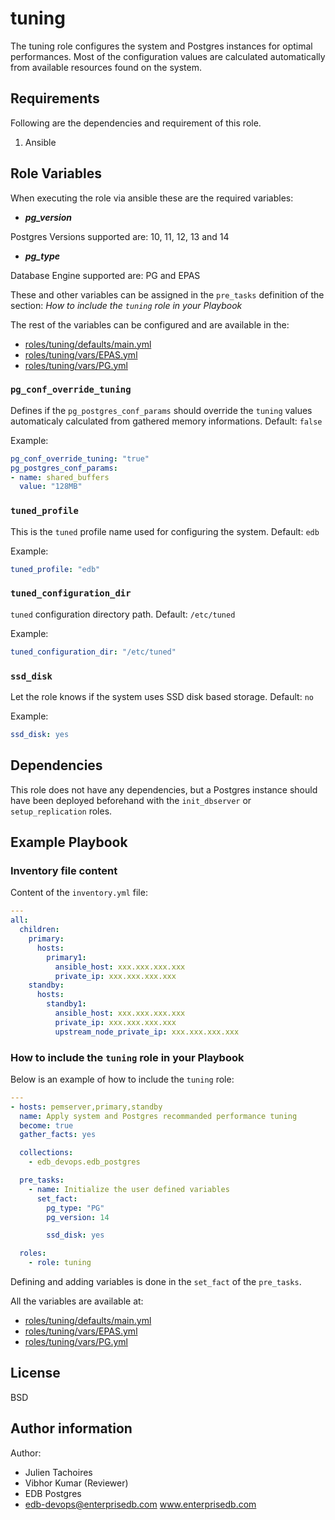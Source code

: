 # tuning

The tuning role configures the system and Postgres instances for optimal
performances. Most of the configuration values are calculated automatically
from available resources found on the system.

## Requirements

Following are the dependencies and requirement of this role.
  1. Ansible

## Role Variables

When executing the role via ansible these are the required variables:

  * ***pg_version***

  Postgres Versions supported are: 10, 11, 12, 13 and 14

  * ***pg_type***

  Database Engine supported are: PG and EPAS

These and other variables can be assigned in the `pre_tasks` definition of the
section: *How to include the `tuning` role in your Playbook*

The rest of the variables can be configured and are available in the:

  * [roles/tuning/defaults/main.yml](./defaults/main.yml)
  * [roles/tuning/vars/EPAS.yml](./vars/EPAS.yml)
  * [roles/tuning/vars/PG.yml](./vars/PG.yml)


### `pg_conf_override_tuning`

Defines if the `pg_postgres_conf_params` should override the `tuning`
values automaticaly calculated from gathered memory informations.
Default: `false`

Example:
```yaml
pg_conf_override_tuning: "true"
pg_postgres_conf_params:
- name: shared_buffers
  value: "128MB"
```

### `tuned_profile`

This is the `tuned` profile name used for configuring the system. Default: `edb`

Example:
```yaml
tuned_profile: "edb"
```

### `tuned_configuration_dir`

`tuned` configuration directory path. Default: `/etc/tuned`

Example:
```yaml
tuned_configuration_dir: "/etc/tuned"
```

### `ssd_disk`

Let the role knows if the system uses SSD disk based storage. Default: `no`

Example:
```yaml
ssd_disk: yes
```

## Dependencies

This role does not have any dependencies, but a Postgres instance should have
been deployed beforehand with the `init_dbserver` or `setup_replication` roles.

## Example Playbook

### Inventory file content

Content of the `inventory.yml` file:
```yaml
---
all:
  children:
    primary:
      hosts:
        primary1:
          ansible_host: xxx.xxx.xxx.xxx
          private_ip: xxx.xxx.xxx.xxx
    standby:
      hosts:
        standby1:
          ansible_host: xxx.xxx.xxx.xxx
          private_ip: xxx.xxx.xxx.xxx
          upstream_node_private_ip: xxx.xxx.xxx.xxx
```

### How to include the `tuning` role in your Playbook

Below is an example of how to include the `tuning` role:
```yaml
---
- hosts: pemserver,primary,standby
  name: Apply system and Postgres recommanded performance tuning
  become: true
  gather_facts: yes

  collections:
    - edb_devops.edb_postgres

  pre_tasks:
    - name: Initialize the user defined variables
      set_fact:
        pg_type: "PG"
        pg_version: 14

        ssd_disk: yes

  roles:
    - role: tuning
```

Defining and adding variables is done in the `set_fact` of the `pre_tasks`.

All the variables are available at:

  * [roles/tuning/defaults/main.yml](./defaults/main.yml)
  * [roles/tuning/vars/EPAS.yml](./vars/EPAS.yml)
  * [roles/tuning/vars/PG.yml](./vars/PG.yml)

## License

BSD

## Author information

Author:

  * Julien Tachoires
  * Vibhor Kumar (Reviewer)
  * EDB Postgres
  * edb-devops@enterprisedb.com www.enterprisedb.com
